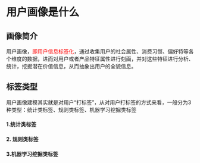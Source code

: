 # 用户画像是什么
## 画像简介
用户画像，<font color=red>即用户信息标签化</font>，通过收集用户的社会属性、消费习惯、偏好特等各个维度的数据，进而对用户或者产品特征属性进行刻画，并对这些特征进行分析、统计，挖掘潜在价值信息，从而抽象出用户的全貌信息。
## 标签类型
用户画像建模其实就是对用户“打标签”，从对用户打标签的方式来看，一般分为3种类型：统计类标签、规则类标签、机器学习挖掘类标签
#### 1.统计类标签
#### 2. 规则类标签
#### 3.机器学习挖掘类标签
